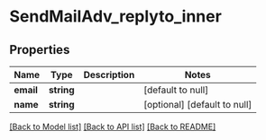 # SendMailAdv_replyto_inner

## Properties
Name | Type | Description | Notes
------------ | ------------- | ------------- | -------------
**email** | **string** |  | [default to null]
**name** | **string** |  | [optional] [default to null]

[[Back to Model list]](../README.md#documentation-for-models) [[Back to API list]](../README.md#documentation-for-api-endpoints) [[Back to README]](../README.md)


